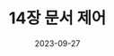 ---
title: "14장 문서 제어"
excerpt: "."

wirter: Myeongwoo Yoon
categories:
  - Modern Javascript
tags:
  - Javascript

toc: true
toc_sticky: true
 
date: 2023-09-27
last_modified_at: 2023-09-27
---